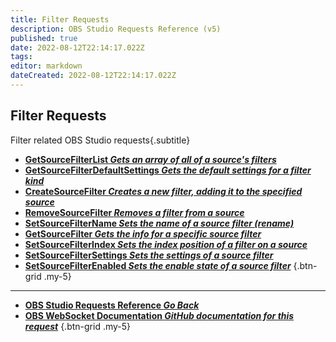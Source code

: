 ```yaml
---
title: Filter Requests
description: OBS Studio Requests Reference (v5)
published: true
date: 2022-08-12T22:14:17.022Z
tags: 
editor: markdown
dateCreated: 2022-08-12T22:14:17.022Z
---
```


## Filter Requests
Filter related OBS Studio requests{.subtitle}
* [**GetSourceFilterList *Gets an array of all of a source's filters***](/en/Broadcasters/OBS/Requests/Filter-Requests/GetSourceFilterList)
* [**GetSourceFilterDefaultSettings *Gets the default settings for a filter kind***](/en/Broadcasters/OBS/Requests/Filter-Requests/GetSourceFilterDefaultSettings)
* [**CreateSourceFilter *Creates a new filter, adding it to the specified source***](/en/Broadcasters/OBS/Requests/Filter-Requests/CreateSourceFilter)
* [**RemoveSourceFilter *Removes a filter from a source***](/en/Broadcasters/OBS/Requests/Filter-Requests/RemoveSourceFilter)
* [**SetSourceFilterName *Sets the name of a source filter (rename)***](/en/Broadcasters/OBS/Requests/Filter-Requests/SetSourceFilterName)
* [**GetSourceFilter *Gets the info for a specific source filter***](/en/Broadcasters/OBS/Requests/Filter-Requests/GetSourceFilter)
* [**SetSourceFilterIndex *Sets the index position of a filter on a source***](/en/Broadcasters/OBS/Requests/Filter-Requests/SetSourceFilterIndex)
* [**SetSourceFilterSettings *Sets the settings of a source filter***](/en/Broadcasters/OBS/Requests/Filter-Requests/SetSourceFilterSettings)
* [**SetSourceFilterEnabled *Sets the enable state of a source filter***](/en/Broadcasters/OBS/Requests/Filter-Requests/SetSourceFilterEnabled)
{.btn-grid .my-5}

---

- [<i class="mdi mdi-chevron-left"></i>**OBS Studio Requests Reference *Go Back***](/en/Broadcasters/OBS/Requests)
- [<i class="mdi mdi-github"></i> **OBS WebSocket Documentation *GitHub documentation for this request***](https://github.com/obsproject/obs-websocket/blob/master/docs/generated/protocol.md#sources-requests)
{.btn-grid .my-5}